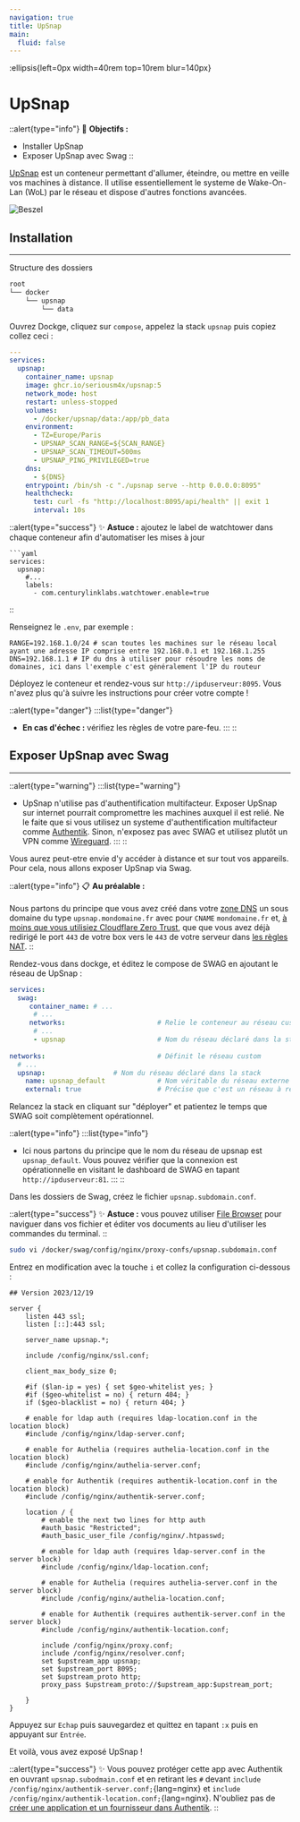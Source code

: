 ```yaml
---
navigation: true
title: UpSnap
main:
  fluid: false
---
```

:ellipsis{left=0px width=40rem top=10rem blur=140px}
# UpSnap

::alert{type="info"}
🎯 __Objectifs :__
- Installer UpSnap
- Exposer UpSnap avec Swag
::

[UpSnap](https://github.com/seriousm4x/UpSnap) est un conteneur permettant d'allumer, éteindre, ou mettre en veille vos machines à distance. Il utilise essentiellement le systeme de Wake-On-Lan (WoL) par le réseau et dispose d'autres fonctions avancées.

![Beszel](/img/serveex/upsnap.webp)

## Installation
---

Structure des dossiers

```sh
root
└── docker
    └── upsnap
        └── data
```

Ouvrez Dockge, cliquez sur `compose`, appelez la stack `upsnap` puis copiez collez ceci :

```yaml
---
services:
  upsnap:
    container_name: upsnap
    image: ghcr.io/seriousm4x/upsnap:5
    network_mode: host
    restart: unless-stopped
    volumes:
      - /docker/upsnap/data:/app/pb_data
    environment:
      - TZ=Europe/Paris
      - UPSNAP_SCAN_RANGE=${SCAN_RANGE}
      - UPSNAP_SCAN_TIMEOUT=500ms
      - UPSNAP_PING_PRIVILEGED=true
    dns:
      - ${DNS}
    entrypoint: /bin/sh -c "./upsnap serve --http 0.0.0.0:8095"
    healthcheck:
      test: curl -fs "http://localhost:8095/api/health" || exit 1
      interval: 10s
```

::alert{type="success"}
✨ __Astuce :__ ajoutez le label de watchtower dans chaque conteneur afin d'automatiser les mises à jour

    ```yaml
    services:
      upsnap:
        #...
        labels:
          - com.centurylinklabs.watchtower.enable=true
::

Renseignez le `.env`, par exemple :

```properties
RANGE=192.168.1.0/24 # scan toutes les machines sur le réseau local ayant une adresse IP comprise entre 192.168.0.1 et 192.168.1.255
DNS=192.168.1.1 # IP du dns à utiliser pour résoudre les noms de domaines, ici dans l'exemple c'est généralement l'IP du routeur
```

Déployez le conteneur et rendez-vous sur `http://ipduserveur:8095`. Vous n'avez plus qu'à suivre les instructions pour créer votre compte !

::alert{type="danger"}
:::list{type="danger"}
- __En cas d'échec :__ vérifiez les règles de votre pare-feu.
:::
::

## Exposer UpSnap avec Swag
---

::alert{type="warning"}
:::list{type="warning"}
- UpSnap n'utilise pas d'authentification multifacteur. Exposer UpSnap sur internet pourrait compromettre les machines auxquel il est relié. Ne le faite que si vous utilisez un systeme d'authentification multifacteur comme [Authentik](/serveex/securite/authentik/). Sinon, n'exposez pas avec SWAG et utilisez plutôt un VPN comme [Wireguard](/serveex/securite/wireguard).
:::
::

Vous aurez peut-etre envie d'y accéder à distance et sur tout vos appareils. Pour cela, nous allons exposer UpSnap via Swag.

::alert{type="info"}
📋 __Au préalable :__
<br/><br/>
Nous partons du principe que vous avez créé dans votre [zone DNS](/generalites/reseau/dns) un sous domaine du type `upsnap.mondomaine.fr` avec pour `CNAME` `mondomaine.fr` et, [à moins que vous utilisiez Cloudflare Zero Trust](/serveex/securite/cloudflare), que que vous avez déjà redirigé le port `443` de votre box vers le `443` de votre serveur dans [les règles NAT](/generalites/reseau/nat).
::

Rendez-vous dans dockge, et éditez le compose de SWAG en ajoutant le réseau de UpSnap :

```yaml
services:
  swag:
     container_name: # ...
      # ... 
     networks:                       # Relie le conteneur au réseau custom 
      # ...           
      - upsnap                       # Nom du réseau déclaré dans la stack
    
networks:                            # Définit le réseau custom
  # ...
  upsnap:                 # Nom du réseau déclaré dans la stack
    name: upsnap_default             # Nom véritable du réseau externe
    external: true                   # Précise que c'est un réseau à rechercher en externe
```

Relancez la stack en cliquant sur "déployer" et patientez le temps que SWAG soit complètement opérationnel.

::alert{type="info"}
:::list{type="info"}
- Ici nous partons du principe que le nom du réseau de upsnap est `upsnap_default`. Vous pouvez vérifier que la connexion est opérationnelle en visitant le dashboard de SWAG en tapant `http://ipduserveur:81`.
:::
::

Dans les dossiers de Swag, créez le fichier `upsnap.subdomain.conf`.

::alert{type="success"}
✨ __Astuce :__ vous pouvez utiliser [File Browser](/serveex/files/file-browser) pour naviguer dans vos fichier et éditer vos documents au lieu d'utiliser les commandes du terminal.
::

```sh
sudo vi /docker/swag/config/nginx/proxy-confs/upsnap.subdomain.conf
```
Entrez en modification avec la touche `i` et collez la configuration ci-dessous :

```nginx
## Version 2023/12/19

server {
    listen 443 ssl;
    listen [::]:443 ssl;

    server_name upsnap.*;

    include /config/nginx/ssl.conf;

    client_max_body_size 0;

    #if ($lan-ip = yes) { set $geo-whitelist yes; }
    #if ($geo-whitelist = no) { return 404; }
    if ($geo-blacklist = no) { return 404; }

    # enable for ldap auth (requires ldap-location.conf in the location block)
    #include /config/nginx/ldap-server.conf;

    # enable for Authelia (requires authelia-location.conf in the location block)
    #include /config/nginx/authelia-server.conf;

    # enable for Authentik (requires authentik-location.conf in the location block)
    #include /config/nginx/authentik-server.conf;

    location / {
        # enable the next two lines for http auth
        #auth_basic "Restricted";
        #auth_basic_user_file /config/nginx/.htpasswd;

        # enable for ldap auth (requires ldap-server.conf in the server block)
        #include /config/nginx/ldap-location.conf;

        # enable for Authelia (requires authelia-server.conf in the server block)
        #include /config/nginx/authelia-location.conf;

        # enable for Authentik (requires authentik-server.conf in the server block)
        #include /config/nginx/authentik-location.conf;

        include /config/nginx/proxy.conf;
        include /config/nginx/resolver.conf;
        set $upstream_app upsnap;
        set $upstream_port 8095;
        set $upstream_proto http;
        proxy_pass $upstream_proto://$upstream_app:$upstream_port;

    }
}
```

Appuyez sur `Echap` puis sauvegardez et quittez en tapant `:x` puis en appuyant sur `Entrée`.

Et voilà, vous avez exposé UpSnap !

::alert{type="success"}
✨ Vous pouvez protéger cette app avec Authentik en ouvrant `upsnap.subodmain.conf` et en retirant les `#` devant `include /config/nginx/authentik-server.conf;`{lang=nginx} et `include /config/nginx/authentik-location.conf;`{lang=nginx}. N'oubliez pas de [créer une application et un fournisseur dans Authentik](/serveex/securite/authentik#protéger-une-app-par-reverse-proxy).
::